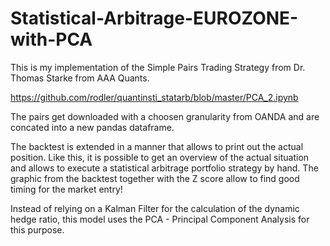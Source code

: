 # Statistical-Arbitrage-EUROZONE-with-PCA

This is my implementation of the Simple Pairs Trading Strategy from Dr. Thomas Starke from AAA Quants.

https://github.com/rodler/quantinsti_statarb/blob/master/PCA_2.ipynb

The pairs get downloaded with a choosen granularity from OANDA and are concated into a new pandas dataframe.

The backtest is extended in a manner that allows to print out the actual position. Like this, it is possible to get an overview of the actual situation and allows to execute a statistical arbitrage portfolio strategy by hand. The graphic from the backtest together with the Z score allow to find good timing for the market entry!

Instead of relying on a Kalman Filter for the calculation of the dynamic hedge ratio, this model uses the PCA - Principal Component Analysis for this purpose. 
